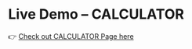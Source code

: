 #  Live Demo – CALCULATOR

👉 [Check out CALCULATOR Page here](https://mamdipatlagowtham.github.io/CODSOFT-CALCULATOR/)
